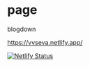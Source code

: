 # page
blogdown

https://vvseva.netlify.app/

[![Netlify Status](https://api.netlify.com/api/v1/badges/8a2683e7-4349-4661-b8ca-d2344ab810e0/deploy-status)](https://app.netlify.com/sites/vvseva/deploys)
